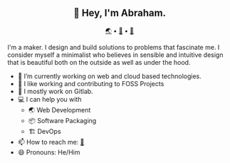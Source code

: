<h2 align="center">👋 Hey, I'm Abraham.</h2>
<p align="center">
  <a href="https://abrahamraji.in">🌏</i></a> •
  <a href="https://gitlab.com/avron">🦊</i></a> •
  <a href="https://aana.site/@avronr">🐘</a>
</p>

I'm a maker. I design and build solutions to problems that fascinate me. I consider myself a minimalist who believes in sensible and intuitive design that is beautiful both on the outside as well as under the hood.

- 🔭 I’m currently working on web and cloud based technologies.
- 🌱 I like working and contributing to FOSS Projects
- 🦊 I mostly work on Gitlab. 
- 💻 I can help you with
  - 🌏 Web Development
  - 📦 Software Packaging
  - 🏗️ DevOps 
- 📫 How to reach me: <a href="mailto:avronr@tuta.io">📧</a>
- 😄 Pronouns: He/Him
